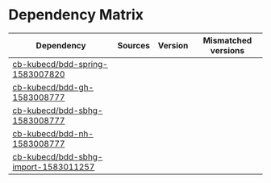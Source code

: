 # Dependency Matrix

Dependency | Sources | Version | Mismatched versions
---------- | ------- | ------- | -------------------
[cb-kubecd/bdd-spring-1583007820](https://github.com/cb-kubecd/bdd-spring-1583007820.git) |  | []() | 
[cb-kubecd/bdd-gh-1583008777](https://github.com/cb-kubecd/bdd-gh-1583008777.git) |  | []() | 
[cb-kubecd/bdd-sbhg-1583008777](https://github.com/cb-kubecd/bdd-sbhg-1583008777.git) |  | []() | 
[cb-kubecd/bdd-nh-1583008777](https://github.com/cb-kubecd/bdd-nh-1583008777.git) |  | []() | 
[cb-kubecd/bdd-sbhg-import-1583011257](https://github.com/cb-kubecd/bdd-sbhg-import-1583011257.git) |  | []() | 
